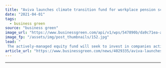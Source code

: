 ```yaml
---
title: "Aviva launches climate transition fund for workplace pension schemes"
date: "2021-04-01"
tags: 
  - business green
source: "business green"
image_url: "https://www.businessgreen.com/api/v1/wps/547890b/da9c71ea-af7a-430a-8afd-da0a9afb8b02/2/aviva-sign-185x114.jpg"
image_fp: "/assets/img/post_thumbnails/152.jpg"
lead: "
 The actively-managed equity fund will seek to invest in companies actively tackling climate change by furthering the low carbon transition, according to Aviva ..."
article_url: "https://www.businessgreen.com/news/4029335/aviva-launches-climate-transition-fund-workplace-pension-schemes"
---
```


---
